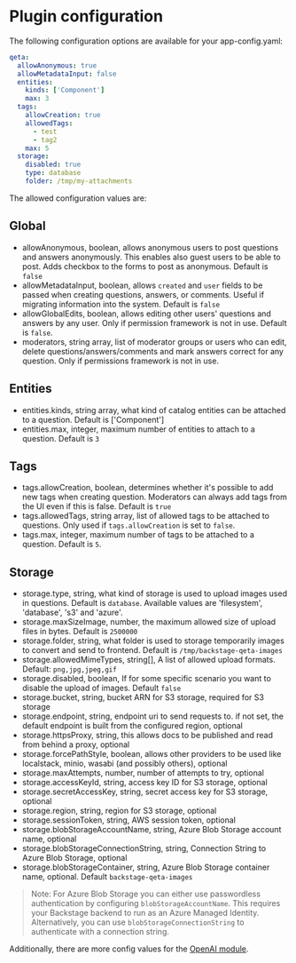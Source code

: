 # Plugin configuration

The following configuration options are available for your app-config.yaml:

```yaml
qeta:
  allowAnonymous: true
  allowMetadataInput: false
  entities:
    kinds: ['Component']
    max: 3
  tags:
    allowCreation: true
    allowedTags:
      - test
      - tag2
    max: 5
  storage:
    disabled: true
    type: database
    folder: /tmp/my-attachments
```

The allowed configuration values are:

## Global

- allowAnonymous, boolean, allows anonymous users to post questions and answers anonymously. This enables also guest users to be able to post. Adds checkbox to the forms to post as anonymous. Default is `false`
- allowMetadataInput, boolean, allows `created` and `user` fields to be passed when creating questions, answers, or comments. Useful if migrating information into the system. Default is `false`
- allowGlobalEdits, boolean, allows editing other users' questions and answers by any user. Only if permission framework is not in use. Default is `false`.
- moderators, string array, list of moderator groups or users who can edit, delete questions/answers/comments and mark answers correct for any question. Only if permissions framework is not in use.

## Entities

- entities.kinds, string array, what kind of catalog entities can be attached to a question. Default is ['Component']
- entities.max, integer, maximum number of entities to attach to a question. Default is `3`

## Tags

- tags.allowCreation, boolean, determines whether it's possible to add new tags when creating question. Moderators can always add tags from the UI even if this is false. Default is `true`
- tags.allowedTags, string array, list of allowed tags to be attached to questions. Only used if `tags.allowCreation` is set to `false`.
- tags.max, integer, maximum number of tags to be attached to a question. Default is `5`.

## Storage

- storage.type, string, what kind of storage is used to upload images used in questions. Default is `database`. Available values are 'filesystem', 'database', 's3' and 'azure'.
- storage.maxSizeImage, number, the maximum allowed size of upload files in bytes. Default is `2500000`
- storage.folder, string, what folder is used to storage temporarily images to convert and send to frontend. Default is `/tmp/backstage-qeta-images`
- storage.allowedMimeTypes, string[], A list of allowed upload formats. Default: `png,jpg,jpeg,gif`
- storage.disabled, boolean, If for some specific scenario you want to disable the upload of images. Default `false`
- storage.bucket, string, bucket ARN for S3 storage, required for S3 storage
- storage.endpoint, string, endpoint uri to send requests to. if not set, the default endpoint is built from the configured region, optional
- storage.httpsProxy, string, this allows docs to be published and read from behind a proxy, optional
- storage.forcePathStyle, boolean, allows other providers to be used like localstack, minio, wasabi (and possibly others), optional
- storage.maxAttempts, number, number of attempts to try, optional
- storage.accessKeyId, string, access key ID for S3 storage, optional
- storage.secretAccessKey, string, secret access key for S3 storage, optional
- storage.region, string, region for S3 storage, optional
- storage.sessionToken, string, AWS session token, optional
- storage.blobStorageAccountName, string, Azure Blob Storage account name, optional
- storage.blobStorageConnectionString, string, Connection String to Azure Blob Storage, optional
- storage.blobStorageContainer, string, Azure Blob Storage container name, optional. Default `backstage-qeta-images`

> Note: For Azure Blob Storage you can either use passwordless authentication by configuring `blobStorageAccountName`. This requires your Backstage backend to run as an Azure Managed Identity. Alternatively, you can use `blobStorageConnectionString` to authenticate with a connection string.

Additionally, there are more config values for the [OpenAI module](ai.md).
